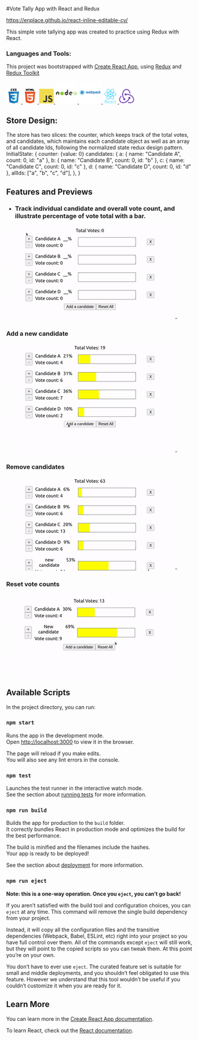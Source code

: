 #Vote Tally App with React and Redux 


<a href="https://enplace.github.io/react-inline-editable-cv/" target="_blank"> https://enplace.github.io/react-inline-editable-cv/ </a>

This simple vote tallying app was created to practice using Redux with React. 





<h3 align="left">Languages and Tools:</h3>

This project was bootstrapped with [Create React App](https://github.com/facebook/create-react-app), using [Redux](https://redux.js.org/) and [Redux Toolkit](https://redux-toolkit.js.org/)
<p align="left"> <a href="https://www.w3schools.com/css/" target="_blank"> <img src="https://raw.githubusercontent.com/devicons/devicon/master/icons/css3/css3-original-wordmark.svg" alt="css3" width="40" height="40"/> </a> 
  <a href="https://www.w3.org/html/" target="_blank"> <img src="https://raw.githubusercontent.com/devicons/devicon/master/icons/html5/html5-original-wordmark.svg" alt="html5" width="40" height="40"/> </a> <a href="https://developer.mozilla.org/en-US/docs/Web/JavaScript" target="_blank"> <img src="https://raw.githubusercontent.com/devicons/devicon/master/icons/javascript/javascript-original.svg" alt="javascript" width="40" height="40"/> </a> <a href="https://nodejs.org" target="_blank"> <img src="https://raw.githubusercontent.com/devicons/devicon/master/icons/nodejs/nodejs-original-wordmark.svg" alt="nodejs" width="60" height="60"/> </a> <a href="https://webpack.js.org" target="_blank"> <img src="https://raw.githubusercontent.com/devicons/devicon/d00d0969292a6569d45b06d3f350f463a0107b0d/icons/webpack/webpack-original-wordmark.svg" alt="webpack" width="60" height="60"/> </a><a href="https://reactjs.org/" target="_blank"> <img src="https://raw.githubusercontent.com/devicons/devicon/master/icons/react/react-original-wordmark.svg" alt="react" width="40" height="40"/> </a>  <a href="https://redux.js.org" target="_blank"> <img src="https://raw.githubusercontent.com/devicons/devicon/master/icons/redux/redux-original.svg" alt="redux" width="40" height="40"/> </a></p>

## Store Design: 
The store has two slices: the counter, which keeps track of the total votes, and candidates, which maintains each 
candidate object as well as an array of all candidate Ids, following the normalized state redux design pattern. 
InitialState: {
    counter: {value: 0}
    candidates: {
    a: { name: "Candidate A", count: 0, id: "a" },
    b: { name: "Candidate B", count: 0, id: "b" },
    c: { name: "Candidate C", count: 0, id: "c" },
    d: { name: "Candidate D", count: 0, id: "d" },
    allIds: ["a", "b", "c", "d"],
  },
}


## Features and Previews
- <h3>Track individual candidate and overall vote count, and illustrate percentage of vote total with a bar.</h3>

 <img src="./tally.gif" alt="todo-component"/>
- <h3>Add a new candidate</h3>
 <img src="./add.gif" alt="todo-component"/>
- <h3>Remove candidates</h3>
 <img src="./remove.gif" alt="todo-component"/>
- <h3>Reset vote counts</h3>
 <img src="./reset.gif" alt="todo-component"/>



## Available Scripts

In the project directory, you can run:

### `npm start`

Runs the app in the development mode.<br />
Open [http://localhost:3000](http://localhost:3000) to view it in the browser.

The page will reload if you make edits.<br />
You will also see any lint errors in the console.

### `npm test`

Launches the test runner in the interactive watch mode.<br />
See the section about [running tests](https://facebook.github.io/create-react-app/docs/running-tests) for more information.

### `npm run build`

Builds the app for production to the `build` folder.<br />
It correctly bundles React in production mode and optimizes the build for the best performance.

The build is minified and the filenames include the hashes.<br />
Your app is ready to be deployed!

See the section about [deployment](https://facebook.github.io/create-react-app/docs/deployment) for more information.

### `npm run eject`

**Note: this is a one-way operation. Once you `eject`, you can’t go back!**

If you aren’t satisfied with the build tool and configuration choices, you can `eject` at any time. This command will remove the single build dependency from your project.

Instead, it will copy all the configuration files and the transitive dependencies (Webpack, Babel, ESLint, etc) right into your project so you have full control over them. All of the commands except `eject` will still work, but they will point to the copied scripts so you can tweak them. At this point you’re on your own.

You don’t have to ever use `eject`. The curated feature set is suitable for small and middle deployments, and you shouldn’t feel obligated to use this feature. However we understand that this tool wouldn’t be useful if you couldn’t customize it when you are ready for it.

## Learn More

You can learn more in the [Create React App documentation](https://facebook.github.io/create-react-app/docs/getting-started).

To learn React, check out the [React documentation](https://reactjs.org/).
